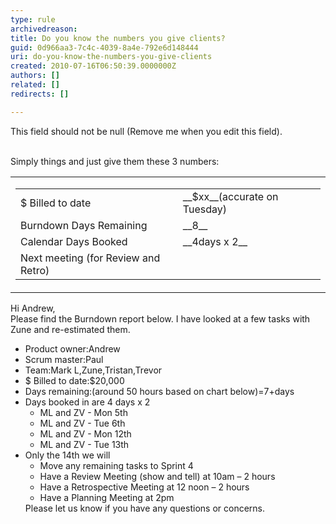 ```yaml
---
type: rule
archivedreason: 
title: Do you know the numbers you give clients?
guid: 0d966aa3-7c4c-4039-8a4e-792e6d148444
uri: do-you-know-the-numbers-you-give-clients
created: 2010-07-16T06:50:39.0000000Z
authors: []
related: []
redirects: []

---
```



This field should not be null (Remove me when you edit this field).
<br><excerpt class='endintro'></excerpt><br>

  <p>Simply things and just give them these 3 numbers&#58;</p>
<table>
    <tbody>
        <tr>
            <td width="50%">
            <table width="100%">
                <tbody>
                    <tr>
                        <td>$ Billed to date</td>
                        <td>__$xx__(accurate on Tuesday)</td>
                    </tr>
                    <tr>
                        <td>Burndown Days Remaining</td>
                        <td>__8__</td>
                    </tr>
                    <tr>
                        <td>Calendar Days Booked</td>
                        <td>__4days x 2__</td>
                    </tr>
                    <tr>
                        <td>Next meeting (for Review and Retro)</td>
                    </tr>
                </tbody>
            </table>
            </td>
        </tr>
    </tbody>
</table>
<dl class="greyBox">
    <div>
    <p>Hi Andrew,<br>
    Please find the Burndown report below. I have looked at a few tasks with Zune and re-estimated them.</p>
    <ul>
        <li>Product owner&#58;Andrew </li>
        <li>Scrum master&#58;Paul </li>
        <li>Team&#58;Mark L,Zune,Tristan,Trevor </li>
        <li>$ Billed to date&#58;$20,000 </li>
        <li>Days remaining&#58;(around 50 hours based on chart below)=7+days </li>
        <li>Days booked in are 4 days x 2
        <ul>
            <li>ML and ZV - Mon 5th </li>
            <li>ML and ZV - Tue 6th </li>
            <li>ML and ZV - Mon 12th </li>
            <li>ML and ZV - Tue 13th </li>
        </ul>
        </li>
        <li>Only the 14th we will
        <ul>
            <li>Move any remaining tasks to Sprint 4 </li>
            <li>Have a Review Meeting (show and tell) at 10am – 2 hours </li>
            <li>Have a Retrospective Meeting at 12 noon – 2 hours </li>
            <li>Have a Planning Meeting at 2pm </li>
        </ul>
        Please let us know if you have any questions or concerns.</li>
    </ul>
    </div>
</dl>



